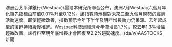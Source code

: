 澳洲西太平洋銀行(Westpac)/墨爾本研究所聯合公布，澳洲7月Westpac六個月年化領先指標由前值0.01%升至0.12%。該指數預示相對未來三至九個月趨勢的經濟活動速度。即使輕微改善，指數預示今年下半年及明年增長動力仍呆滯。去年起成型的復甦持續緩慢推進。Westpac料澳洲經濟今年僅增長1.7%，較去年1.3%增幅輕微改善。該行料至明年底增長才會回復至2.2%趨勢速度。(da/w)AASTOCKS新聞